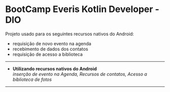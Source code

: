 BootCamp Everis Kotlin Developer - DIO
===================================

Projeto usado para os seguintes recursos nativos do Android:  
* requisição de novo evento na agenda  
* recebimento de dados dos contatos  
* requisição de acesso a biblioteca  

-------
* **Utilizando recursos nativos do Android**  
*inserção de evento na Agenda, Recursos de contatos, Acesso a biblioteca de fotos*
-------
